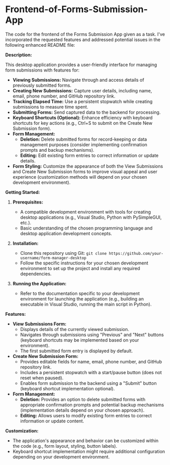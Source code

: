 # Frontend-of-Forms-Submission-App
The code for the frontend of the Forms Submission App given as a task.
I've incorporated the requested features and addressed potential issues in the following enhanced README file:

**Description:**

This desktop application provides a user-friendly interface for managing form submissions with features for:

- **Viewing Submissions:** Navigate through and access details of previously submitted forms.
- **Creating New Submissions:** Capture user details, including name, email, phone number, and GitHub repository link.
- **Tracking Elapsed Time:** Use a persistent stopwatch while creating submissions to measure time spent.
- **Submitting Forms:** Send captured data to the backend for processing.
- **Keyboard Shortcuts (Optional):** Enhance efficiency with keyboard shortcuts for key actions (e.g., Ctrl+S to submit on the Create New Submission form).
- **Form Management:**
    - **Deletion:** Delete submitted forms for record-keeping or data management purposes (consider implementing confirmation prompts and backup mechanisms).
    - **Editing:** Edit existing form entries to correct information or update details.
- **Form Styling:** Customize the appearance of both the View Submissions and Create New Submission forms to improve visual appeal and user experience (customization methods will depend on your chosen development environment).

**Getting Started:**

1. **Prerequisites:**
   - A compatible development environment with tools for creating desktop applications (e.g., Visual Studio, Python with PySimpleGUI, etc.).
   - Basic understanding of the chosen programming language and desktop application development concepts.

2. **Installation:**
   - Clone this repository using Git: `git clone https://github.com/your-username/form-manager-desktop`
   - Follow the specific instructions for your chosen development environment to set up the project and install any required dependencies.

3. **Running the Application:**
   - Refer to the documentation specific to your development environment for launching the application (e.g., building an executable in Visual Studio, running the main script in Python).

**Features:**

- **View Submissions Form:**
   - Displays details of the currently viewed submission.
   - Navigates through submissions using "Previous" and "Next" buttons (keyboard shortcuts may be implemented based on your environment).
   - The first submitted form entry is displayed by default.
- **Create New Submission Form:**
   - Provides editable fields for name, email, phone number, and GitHub repository link.
   - Includes a persistent stopwatch with a start/pause button (does not reset when paused).
   - Enables form submission to the backend using a "Submit" button (keyboard shortcut implementation optional).
- **Form Management:**
   - **Deletion:** Provides an option to delete submitted forms with appropriate confirmation prompts and potential backup mechanisms (implementation details depend on your chosen approach).
   - **Editing:** Allows users to modify existing form entries to correct information or update content.

**Customization:**

- The application's appearance and behavior can be customized within the code (e.g., form layout, styling, button labels).
- Keyboard shortcut implementation might require additional configuration depending on your development environment.
